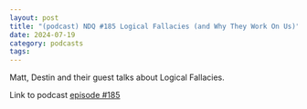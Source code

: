 ```yaml
---
layout: post
title: "(podcast) NDQ #185 Logical Fallacies (and Why They Work On Us)"
date: 2024-07-19
category: podcasts
tags:
---
```

Matt, Destin and their guest talks about Logical Fallacies.

Link to podcast [episode #185][origin]

[origin]: https://www.nodumbquestions.fm/listen/2024/7/19/185-logical-fallacies-and-why-they-work-on-us
